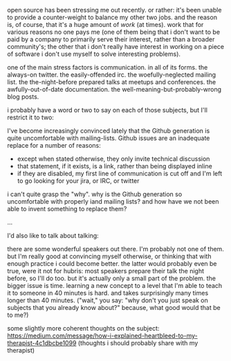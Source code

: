 open source has been stressing me out recently. or rather: it's been unable to provide a counter-weight to balance my other two jobs.
and the reason is, of course, that it's a huge amount of *work* (at times).
work that for various reasons no one pays me (one of them being that i don't want to be paid by a company to primarily serve their interest, rather than a broader community's; the other that i don't really have interest in working on a piece of software i don't use myself to solve interesting problems).

one of the main stress factors is communication. in all of its forms.
the always-on twitter. the easily-offended irc. the woefully-neglected mailing list. the the-night-before prepared talks at meetups and conferences. the awfully-out-of-date documentation. the well-meaning-but-probably-wrong blog posts.

i probably have a word or two to say on each of those subjects, but I'll restrict it to two:

I've become increasingly convinced lately that the Github generation is quite uncomfortable with mailing-lists. Github issues are an inadequate replace for a number of reasons:

* except when stated otherwise, they only invite technical discussion
* that statement, if it exists, is a link, rather than being displayed inline
* if they are disabled, my first line of communication is cut off and I'm left to go looking for your jira, or IRC, or twitter

i can't quite grasp the "why". why is the Github generation so uncomfortable with properly iand mailing lists? and how have we not been able to invent something to replace them?

...

I'd also like to talk about talking: 

there are some wonderful speakers out there. I'm probably not one of them. but I'm really good at convincing myself otherwise, or thinking that with enough practice i could become better. the latter would probably even be true, were it not for hubris: most speakers prepare their talk the night before, so I'll do too.
but it's actually only a small part of the problem. the bigger issue is time. learning a new concept to a level that I'm able to teach it to someone in 40 minutes is hard. and takes surprisingly many times longer than 40 minutes.
("wait," you say: "why don't you just speak on subjects that you already know about?" because, what good would that be to me?)

some slightly more coherent thoughts on the subject: https://medium.com/message/how-i-explained-heartbleed-to-my-therapist-4c1dbcbe1099
(thoughts i should probably share with my therapist)
